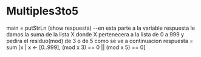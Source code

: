 # Multiples3to5

main = putStrLn (show respuesta)
--en esta parte a la variable respuesta le damos la suma de la lista X donde X pertenecera a la lista de 0 a 999 y pedira el residuo(mod) de 3 o de 5 como se ve a continuacion 
respuesta = sum [x | x <- [0..999], (mod x 3) == 0 || (mod x 5) == 0]

